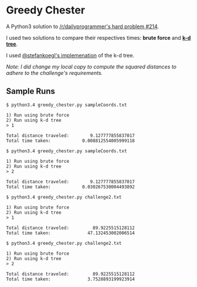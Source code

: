 # Greedy Chester
A Python3 solution to [/r/dailyprogrammer's hard problem #214](http://www.reddit.com/r/dailyprogrammer/comments/3629st/20150515_challenge_214_hard_chester_the_greedy/).

I used two solutions to compare their respectives times: **brute force** and [**k-d tree**](http://en.wikipedia.org/wiki/K-d_tree).

I used [@stefankoegl's implemenation](https://github.com/stefankoegl/kdtree) of the k-d tree. 

*Note: I did change my local copy to compute the squared distances to adhere to the challenge's requirements.*


## Sample Runs

```shell-session
$ python3.4 greedy_chester.py sampleCoords.txt

1) Run using brute force
2) Run using k-d tree
> 1

Total distance traveled:        9.127777855837017
Total time taken:            0.008812554005999118
```

```shell-session
$ python3.4 greedy_chester.py sampleCoords.txt

1) Run using brute force
2) Run using k-d tree
> 2

Total distance traveled:        9.127777855837017
Total time taken:            0.030267530004493892
```

```shell-session
$ python3.4 greedy_chester.py challenge2.txt

1) Run using brute force
2) Run using k-d tree
> 1

Total distance traveled:         89.9225515128112
Total time taken:              47.132453002006514
```

```shell-session
$ python3.4 greedy_chester.py challenge2.txt

1) Run using brute force
2) Run using k-d tree
> 2

Total distance traveled:         89.9225515128112
Total time taken:              3.7528893199923914
```
